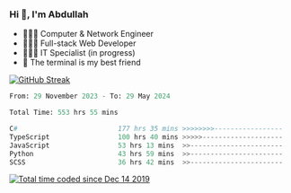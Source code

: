 <h3>Hi 👋, I'm Abdullah</h3>

- 👷🏼‍♂️ Computer & Network Engineer
- 👨🏻‍💻 Full-stack Web Developer
- 👨🏻‍💻 IT Specialist (in progress)
- 🖤 The terminal is my best friend

[![GitHub Streak](https://streak-stats.demolab.com?user=al3bad&theme=transparent&date_format=j%20M%5B%20Y%5D)](https://git.io/streak-stats)

<!--START_SECTION:waka-->

```python
From: 29 November 2023 - To: 29 May 2024

Total Time: 553 hrs 55 mins

C#                         177 hrs 35 mins >>>>>>>>-----------------   31.75 %
TypeScript                 100 hrs 40 mins >>>>>--------------------   18.00 %
JavaScript                 53 hrs 13 mins  >>-----------------------   09.51 %
Python                     43 hrs 59 mins  >>-----------------------   07.86 %
SCSS                       36 hrs 42 mins  >>-----------------------   06.56 %
```

<!--END_SECTION:waka-->

<p>
  <a href="https://wakatime.com/@ce2a2aac-0d6b-4d65-b864-8a4bcaf12967"><img src="https://wakatime.com/badge/user/ce2a2aac-0d6b-4d65-b864-8a4bcaf12967.svg" alt="Total time coded since Dec 14 2019" /></a>
</p>
